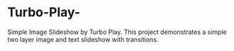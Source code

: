 # Turbo-Play-
Simple Image Slideshow by Turbo Play. This project demonstrates a simple two layer image and text slideshow with transitions.
